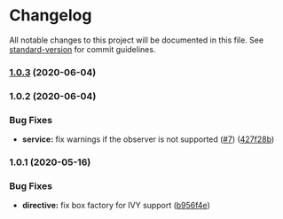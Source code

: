 # Changelog

All notable changes to this project will be documented in this file. See [standard-version](https://github.com/conventional-changelog/standard-version) for commit guidelines.

### [1.0.3](https://github.com/ng-web-apis/resize-observer/compare/v1.0.2...v1.0.3) (2020-06-04)

### 1.0.2 (2020-06-04)


### Bug Fixes

* **service:** fix warnings if the observer is not supported ([#7](https://github.com/ng-web-apis/resize-observer/issues/7)) ([427f28b](https://github.com/ng-web-apis/resize-observer/commit/427f28b))

### 1.0.1 (2020-05-16)

### Bug Fixes

-   **directive:** fix box factory for IVY support  ([b956f4e](https://github.com/ng-web-apis/resize-observer/commit/b956f4e))
